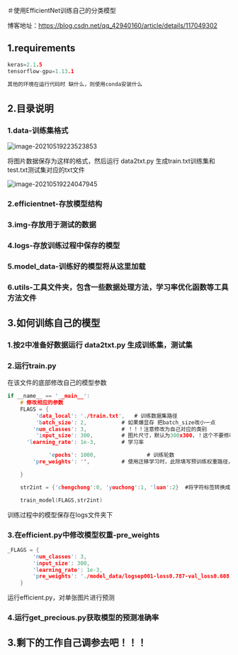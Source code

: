 ＃使用EfficientNet训练自己的分类模型

博客地址：https://blog.csdn.net/qq_42940160/article/details/117049302


## 1.requirements

```c
keras=2.1.5
tensorflow-gpu=1.13.1
  
其他的环境在运行代码时 缺什么，则使用conda安装什么
```

## 2.目录说明

### 1.data-训练集格式

![image-20210519223523853](https://i.loli.net/2021/05/19/vXJAaibyTeugQ2O.png)

将图片数据保存为这样的格式，然后运行 data2txt.py 生成train.txt训练集和test.txt测试集对应的txt文件

![image-20210519224047945](https://i.loli.net/2021/05/19/lr4SALR7M3GiBKt.png)

### 2.efficientnet-存放模型结构

### 3.img-存放用于测试的数据

### 4.logs-存放训练过程中保存的模型

### 5.model_data-训练好的模型将从这里加载

### 6.utils-工具文件夹，包含一些数据处理方法，学习率优化函数等工具方法文件



## 3.如何训练自己的模型

### 1.按2中准备好数据运行 data2txt.py 生成训练集，测试集

### 2.运行train.py

在该文件的底部修改自己的模型参数

```c
if __name__ == '__main__':
    # 修改相应的参数
    FLAGS = {
         'data_local': './train.txt',   # 训练数据集路径
         'batch_size': 2,           # 如果爆显存 把batch_size改小一点
        'num_classes': 3,           # ！！！注意修改为自己对应的类别
         'input_size': 300,         # 图片尺寸，默认为300x300，！这个不要修改，不要修改，你改不明白！！！
      'learning_rate': 1e-3,        # 学习率

             'epochs': 1000,				# 训练轮数
        'pre_weights': '',          # 使用迁移学习时，此除填写预训练权重路径，存放在model_data路径下

    }

    str2int = {'chengchong':0, 'youchong':1, 'luan':2}  #将字符标签转换成 int 标签，方便模型训练，训练自己的模型时注意修改为自己的类别

    train_model(FLAGS,str2int)
```

训练过程中的模型保存在logs文件夹下

### 3.在efficient.py中修改模型权重-pre_weights

```c
_FLAGS = {
        'num_classes': 3,
        'input_size': 300,
        'learning_rate': 1e-3,
        'pre_weights': './model_data/logsep001-loss0.787-val_loss0.608.h5',  # 预训练权重路径
    }
```

运行efficient.py，对单张图片进行预测

### 4.运行get_precious.py获取模型的预测准确率



## 3.剩下的工作自己调参去吧！！！
